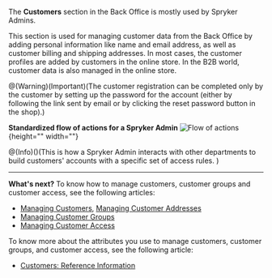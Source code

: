The **Customers** section in the Back Office is mostly used by Spryker Admins.

This section is used for managing customer data from the Back Office by adding personal information like name and email address, as well as customer billing and shipping addresses. In most cases, the customer profiles are added by customers in the online store. In the B2B world, customer data is also managed in the online store.

@(Warning)(Important)(The customer registration can be completed only by the customer by setting up the password for the account (either by following the link sent by email or by clicking the reset password button in the shop).)

**Standardized flow of actions for a Spryker Admin**
![Flow of actions](https://spryker.s3.eu-central-1.amazonaws.com/docs/User+Guides/Back+Office+User+Guides/Customers/customers-section.png){height="" width=""}

@(Info)()(This is how a Spryker Admin interacts with other departments to build customers' accounts with a specific set of access rules. )
***
**What's next?**
To know how to manage customers, customer groups and customer access, see the following articles:

* [Managing Customers](https://documentation.spryker.com/v1/docs/managing-customers), [Managing Customer Addresses](https://documentation.spryker.com/v1/docs/managing-customer-addresses)
* [Managing Customer Groups](https://documentation.spryker.com/v1/docs/managing-customer-groups)
* [Managing Customer Access](https://documentation.spryker.com/v1/docs/managing-customer-access)

To know more about the attributes you use to manage customers, customer groups, and customer access, see the following article:

* [Customers: Reference Information](https://documentation.spryker.com/v1/docs/customers-reference-information)